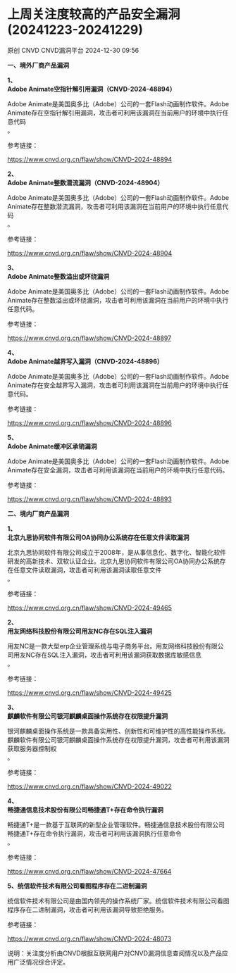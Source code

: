 #  上周关注度较高的产品安全漏洞(20241223-20241229)   
原创 CNVD  CNVD漏洞平台   2024-12-30 09:56  
  
**一、境外厂商产品漏洞**  
  
**1、**  
**Adobe Animate空指针解引用漏洞（CNVD-2024-48894）**  
  
Adobe Animate是美国奥多比（Adobe）公司的一套Flash动画制作软件。Adobe Animate存在空指针解引用漏洞，攻击者可利用该漏洞在当前用户的环境中执行任意代码  
。  
  
参考链接：  
  
https://www.cnvd.org.cn/flaw/show/CNVD-2024-48894  
  
**2、**  
**Adobe Animate整数潜流漏洞（CNVD-2024-48904）**  
  
Adobe Animate是美国奥多比（Adobe）公司的一套Flash动画制作软件。Adobe Animate存在整数潜流漏洞，攻击者可利用该漏洞在当前用户的环境中执行任意代码  
。  
  
参考链接：  
  
https://www.cnvd.org.cn/flaw/show/CNVD-2024-48904  
  
**3、**  
**Adobe Animate整数溢出或环绕漏洞**  
  
Adobe Animate是美国奥多比（Adobe）公司的一套Flash动画制作软件。Adobe Animate存在整数溢出或环绕漏洞，攻击者可利用该漏洞在当前用户的环境中执行任意代码。  
  
参考链接：  
  
https://www.cnvd.org.cn/flaw/show/CNVD-2024-48897  
  
**4、**  
**Adobe Animate越界写入漏洞（CNVD-2024-48896）**  
  
Adobe Animate是美国奥多比（Adobe）公司的一套Flash动画制作软件。Adobe Animate存在安全越界写入漏洞，攻击者可利用该漏洞在当前用户的环境中执行任意代码。  
  
参考链接：  
  
https://www.cnvd.org.cn/flaw/show/CNVD-2024-48896  
  
**5、**  
**Adobe Animate缓冲区承销漏洞**  
  
Adobe Animate是美国奥多比（Adobe）公司的一套Flash动画制作软件。Adobe Animate存在安全漏洞，攻击者可利用该漏洞在当前用户的环境中执行任意代码。  
  
参考链接：  
  
https://www.cnvd.org.cn/flaw/show/CNVD-2024-48893  
  
  
**二、境内厂商产品漏洞**  
  
**1、**  
**北京九思协同软件有限公司OA协同办公系统存在任意文件读取漏洞**  
  
北京九思协同软件有限公司成立于2008年，是从事信息化、数字化、智能化软件研发的高新技术、双软认证企业。北京九思协同软件有限公司OA协同办公系统存在任意文件读取漏洞，攻击者可利用该漏洞读取任意文件  
。  
  
参考链接：  
  
https://www.cnvd.org.cn/flaw/show/CNVD-2024-49465  
  
**2、**  
**用友网络科技股份有限公司用友NC存在SQL注入漏洞**  
  
用友NC是一款大型erp企业管理系统与电子商务平台。用友网络科技股份有限公司用友NC存在SQL注入漏洞，攻击者可利用该漏洞获取数据库敏感信息  
。  
  
参考链接：  
  
https://www.cnvd.org.cn/flaw/show/CNVD-2024-49425  
  
**3、**  
**麒麟软件有限公司银河麒麟桌面操作系统存在权限提升漏洞**  
  
银河麒麟桌面操作系统是一款具备实用性、创新性和可维护性的高性能操作系统。麒麟软件有限公司银河麒麟桌面操作系统存在权限提升漏洞，攻击者可利用该漏洞获取服务器控制权  
。  
  
参考链接：  
  
https://www.cnvd.org.cn/flaw/show/CNVD-2024-49022  
  
**4、**  
**畅捷通信息技术股份有限公司畅捷通T+存在命令执行漏洞**  
  
畅捷通T+是一款基于互联网的新型企业管理软件。畅捷通信息技术股份有限公司畅捷通T+存在命令执行漏洞，攻击者可利用该漏洞执行任意命令  
。  
  
参考链接：  
  
https://www.cnvd.org.cn/flaw/show/CNVD-2024-47664  
  
**5、统信软件技术有限公司看图程序存在二进制漏洞**  
  
统信软件技术有限公司是由国内领先的操作系统厂家。统信软件技术有限公司看图程序存在二进制漏洞，攻击者可利用该漏洞导致拒绝服务。  
  
参考链接：  
  
https://www.cnvd.org.cn/flaw/show/CNVD-2024-48073  
  
  
说明：关注度分析由CNVD根据互联网用户对CNVD漏洞信息查阅情况以及产品应用广泛情况综合评定。  
  
